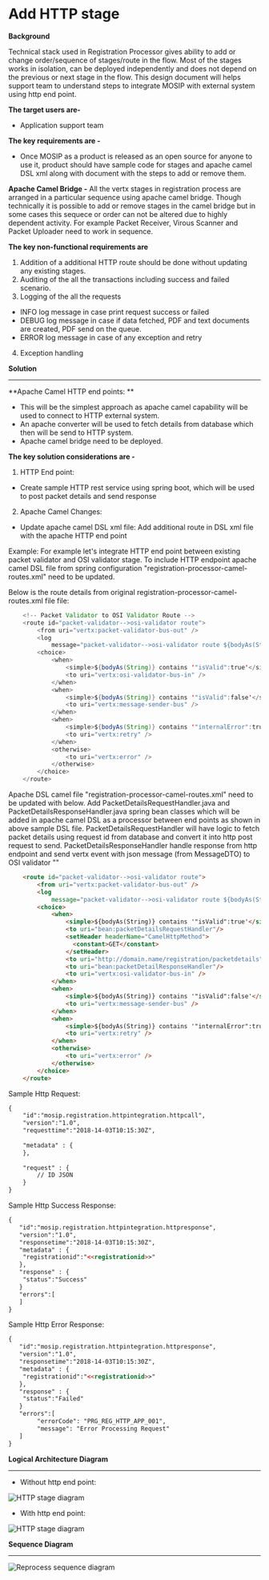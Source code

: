 
# Add HTTP stage 

**Background**

Technical stack used in Registration Processor gives ability to add or change order/sequence of stages/route in the flow. Most of the stages works in isolation, can be deployed independently and does not depend on the previous or next stage in the flow. This design document will helps support team to understand steps to integrate MOSIP with external system using http end point.

**The target users are-**
- Application support team

**The key requirements are -**
-	Once MOSIP as a product is released as an open source for anyone to use it, product should have sample code for stages and apache camel DSL xml along with document with the steps to add or remove them.

**Apache Camel Bridge -**
All the vertx stages in registration process are arranged in a particular sequence using apache camel bridge. Though technically it is possible to add or remove stages in the camel bridge but in some cases this sequece or order can not be altered due to highly dependent activity. For example Packet Receiver, Virous Scanner and Packet Uploader need to work in sequence. 

**The key non-functional requirements are**
1.	Addition of a additional HTTP route should be done without updating any existing stages.
2.  Auditing of the all the transactions including success and failed scenario.
3.	Logging of the all the requests
- 	INFO log message in case print request success or failed
- 	DEBUG log message in case if data fetched, PDF and text documents are created, PDF send on the queue.
- 	ERROR log message in case of any exception and retry
4.	Exception handling


**Solution**

------------

**Apache Camel HTTP end points: **

- This will be the simplest approach as apache camel capability will be used to connect to HTTP external system. 
- An apache converter will be used to fetch details from database which then will be send to HTTP system.
- Apache camel bridge need to be deployed.

**The key solution considerations are -**
1.	HTTP End point:
- Create sample HTTP rest service using spring boot, which will be used to post packet details and send response 

2.	Apache Camel Changes:
- 	Update apache camel DSL xml file:
Add additional route in DSL xml file with the apache HTTP end point 

Example: For example let's integrate HTTP end point between existing packet validator and OSI validator stage. To include HTTP endpoint apache camel DSL file from spring configuration "registration-processor-camel-routes.xml" need to be updated.

Below is the route details from original registration-processor-camel-routes.xml file file:

```java
	<!-- Packet Validator to OSI Validator Route -->
	<route id="packet-validator-->osi-validator route">
		<from uri="vertx:packet-validator-bus-out" />
		<log
			message="packet-validator-->osi-validator route ${bodyAs(String)}" />
		<choice>
			<when>
				<simple>${bodyAs(String)} contains '"isValid":true'</simple>
				<to uri="vertx:osi-validator-bus-in" />
			</when>
			<when>
				<simple>${bodyAs(String)} contains '"isValid":false'</simple>
				<to uri="vertx:message-sender-bus" />
			</when>
			<when>
				<simple>${bodyAs(String)} contains '"internalError":true'</simple>
				<to uri="vertx:retry" />
			</when>
			<otherwise>
				<to uri="vertx:error" />
			</otherwise>
		</choice>
	</route>
```
Apache DSL camel file "registration-processor-camel-routes.xml" need to be updated with below. Add PacketDetailsRequestHandler.java and PacketDetailsResponseHandler.java spring bean classes which will be added  in apache camel DSL as a processor between end points as shown in above sample DSL file. PacketDetailsRequestHandler will have logic to fetch packet details using request id from database and convert it into http post request to send. PacketDetailsResponseHandler handle response from http endpoint and send vertx event with json message (from MessageDTO) to OSI validator "<to uri="vertx:packet-validator-bus-in" />"

```html
	<route id="packet-validator-->osi-validator route">
		<from uri="vertx:packet-validator-bus-out" />
		<log
			message="packet-validator-->osi-validator route ${bodyAs(String)}" />
		<choice>
			<when>
				<simple>${bodyAs(String)} contains '"isValid":true'</simple>
				<to uri="bean:packetDetailsRequestHandler"/>
				<setHeader headerName="CamelHttpMethod">
			      <constant>GET</constant>
			    </setHeader>
				<to uri="http://domain.name/registration/packetdetails" />
				<to uri="bean:packetDetailResponseHandler"/>
				<to uri="vertx:osi-validator-bus-in" />
			</when>
			<when>
				<simple>${bodyAs(String)} contains '"isValid":false'</simple>
				<to uri="vertx:message-sender-bus" />
			</when>
			<when>
				<simple>${bodyAs(String)} contains '"internalError":true'</simple>
				<to uri="vertx:retry" />
			</when>
			<otherwise>
				<to uri="vertx:error" />
			</otherwise>
		</choice>
	</route>
```

Sample Http Request:

```html
{
	"id":"mosip.registration.httpintegration.httpcall",			
	"version":"1.0",	
	"requesttime":"2018-14-03T10:15:30Z",
	
	"metadata" : {
	},
	
	"request" : {
		// ID JSON
	}
}
```

Sample Http Success Response:

```html
{ 
   "id":"mosip.registration.httpintegration.httpresponse",			
   "version":"1.0",	
   "responsetime":"2018-14-03T10:15:30Z",
   "metadata" : {
   	"registrationid":"<<registrationid>>"
   },
   "response" : {
   	"status":"Success"
   }
   "errors":[
   ]
}
```
Sample Http Error Response:

```html
{ 
   "id":"mosip.registration.httpintegration.httpresponse",			
   "version":"1.0",	
   "responsetime":"2018-14-03T10:15:30Z",
   "metadata" : {
   	"registrationid":"<<registrationid>>"
   },
   "response" : {
   	"status":"Failed"
   }
   "errors":[
		"errorCode": "PRG_REG_HTTP_APP_001",
		"message": "Error Processing Request"
   ]
}
```

**Logical Architecture Diagram**


------------
- Without http end point:

![HTTP stage diagram](_images/registration_external_without_http_integration.png)

- With http end point:

![HTTP stage diagram](_images/registration_external_with_http_integration.png)


**Sequence Diagram**

------------

![Reprocess sequence diagram](_images/http_stage_seq_diagram.png)
